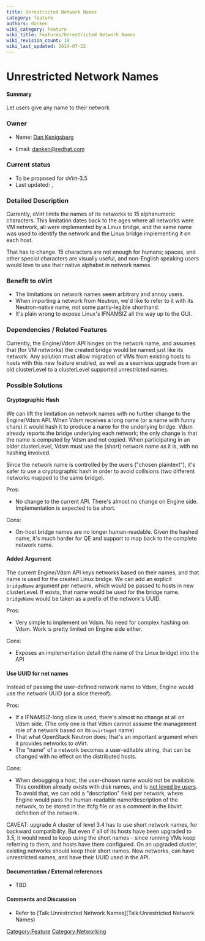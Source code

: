 ```yaml
---
title: Unrestricted Network Names
category: feature
authors: danken
wiki_category: Feature
wiki_title: Features/Unrestricted Network Names
wiki_revision_count: 18
wiki_last_updated: 2014-07-22
---
```


# Unrestricted Network Names

#### Summary

Let users give any name to their network

### Owner

*   Name: [ Dan Kenigsberg](User:Danken)

<!-- -->

*   Email: <danken@redhat.com>

### Current status

*   To be proposed for oVirt-3.5
*   Last updated: ,

### Detailed Description

Currently, oVirt limits the names of its networks to 15 alphanumeric characters. This limitation dates back to the ages where all networks were VM network, all were implemented by a Linux bridge, and the same name was used to identify the network and the Linux bridge implementing it on each host.

That has to change. 15 characters are not enough for humans; spaces, and other special characters are visually useful, and non-English speaking users would love to use their native alphabet in network names.

### Benefit to oVirt

*   The limitations on network names seem arbitrary and annoy users.
*   When importing a network from Neutron, we'd like to refer to it with its Neutron-native name, not some partly-legible shorthand.
*   It's plain wrong to expose Linux's IFNAMSIZ all the way up to the GUI.

### Dependencies / Related Features

Currently, the Engine/Vdsm API hinges on the network name, and assumes that (for VM networks) the created bridge would be named just like its network. Any solution must allow migration of VMs from existing hosts to hosts with this new feature enabled, as well as a seamless upgrade from an old clusterLevel to a clusterLevel supported unrestricted names.

### Possible Solutions

#### Cryptographic Hash

We can lift the limitation on network names with no further change to the Engine/Vdsm API. When Vdsm receives a long name (or a name with funny chars) it would hash it to produce a name for the underlying bridge. Vdsm already reports the bridge underlying each network; the only change is that the name is computed by Vdsm and not copied. When participating in an older clusterLevel, Vdsm must use the (short) network name as it is, with no hashing involved.

Since the network name is controlled by the users ("chosen plaintext"), it's safer to use a cryptographic hash in order to avoid collisions (two different networks mapped to the same bridge).

Pros:

*   No change to the current API. There's almost no change on Engine side. Implementation is expected to be short.

Cons:

*   On-host bridge names are no longer human-readable. Given the hashed name, it's much harder for QE and support to map back to the complete network name.

#### Added Argument

The current Engine/Vdsm API keys networks based on their names, and that name is used for the created Linux bridge. We can add an explicit `bridgeName` argument per network, which would be passed to hosts in new clusterLevel. If exists, that name would be used for the bridge name. `bridgeName` would be taken as a prefix of the network's UUID.

Pros:

*   Very simple to implement on Vdsm. No need for complex hashing on Vdsm. Work is pretty limited on Engine side either.

Cons:

*   Exposes an implementation detail (the name of the Linux bridge) into the API

#### Use UUID for net names

Instead of passing the user-defined network name to Vdsm, Engine would use the network UUID (or a slice thereof).

Pros:

*   If a IFNAMSIZ-long slice is used, there's almost no change at all on Vdsm side. (The only one is that Vdsm cannot assume the management role of a network based on its `ovirtmgmt` name)
*   That what OpenStack Neutron does; that's an important argument when it provides networks to oVirt.
*   The "name" of a network becomes a user-editable string, that can be changed with no effect on the distributed hosts.

Cons:

*   When debugging a host, the user-chosen name would not be available. This condition already exists with disk names, and is [not loved by users](http://lists.ovirt.org/pipermail/users/2013-December/019079.html). To avoid that, we can add a "description" field per network, where Engine would pass the human-readable name/description of the network, to be stored in the ifcfg file or as a comment in the libvirt definition of the network.

CAVEAT: upgrade A cluster of level 3.4 has to use short network names, for backward compatibility. But even if all of its hosts have been upgraded to 3.5, it would need to keep using the short names - since running VMs keep referring to them, and hosts have them configured. On an upgraded cluster, existing networks should keep their short names. New networks, can have unrestricted names, and have their UUID used in the API.

#### Documentation / External references

*   TBD

#### Comments and Discussion

*   Refer to [Talk:Unrestricted Network Names](Talk:Unrestricted Network Names)

<Category:Feature> <Category:Networking>
